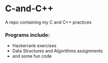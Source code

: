 # C-and-C++

A repo containing my C and C++ practices

### Programs include:
- Hackerrank exercises
- Data Structures and Algorithms assignments
- and some fun code
